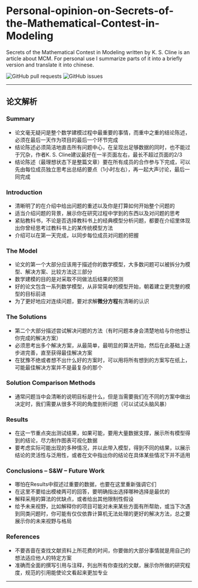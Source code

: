 # Personal-opinion-on-Secrets-of-the-Mathematical-Contest-in-Modeling

Secrets of the Mathematical Contest in Modeling written by K. S. Cline is an article about MCM. For personal use I summarize parts of it into a  briefly version and translate it into chinese.

![GitHub pull requests](https://img.shields.io/github/issues-pr/zzr2311559/Personal-opinion-on-Secrets-of-the-Mathematical-Contest-in-Modeling)
![GitHub issues](https://img.shields.io/github/issues/zzr2311559/Personal-opinion-on-Secrets-of-the-Mathematical-Contest-in-Modeling)

---

## 论文解析

### Summary
 
 - 论文毫无疑问是整个数学建模过程中最重要的事情，而重中之重的结论陈述，必须在最后一天作为项目的最后一个环节完成
 - 结论陈述必须简洁地直击所有问题中心，在呈现出足够数据的同时，也不能过于冗杂，作者K. S. Cline建议最好在一半页面左右，最长不超过页面的2/3
 - 结论陈述（最理想状态下是整篇文章）要在所有成员的合作参与下完成，可以先由每位成员独立思考出总结的要点（1小时左右），再一起大声讨论，最后一同完成

### Introduction

 - 清晰明了的在介绍中给出问题的重述以及你是打算如何开始整个问题的
 - 适当介绍问题的背景，展示你在研究过程中学到的东西以及对问题的思考
 - 紧贴教科书，不论是否选择教科书上的经典模型分析问题，都要在介绍里体现出你曾经思考过教科书上的某传统模型方法
 - 介绍可以在第一天完成，以同步每位成员对问题的把握

### The Model

 - 论文的第一个大部分应该用于描述你的数学模型，大多数问题可以被拆分为模型、解决方案、比较方法这三部分
 - 数学建模的目的是对采取不同做法后结果的预测
 - 好的论文包含一系列数学模型，从非常简单的模型开始，朝着建立更完整的模型的目标前进
 - 为了更好地应对连续问题，要对求解**微分方程**有清晰的认识

### The Solutions

 - 第二个大部分描述尝试解决问题的方法（有时问题本身会清楚地给与你他想让你完成的解决方案）
 - 必须思考出多个解决方案，从最简单，最明显的算法开始，然后在此基础上逐步进完善，直至获得最佳解决方案
 - 在犹豫不绝或者想不出什么好的方案时，可以用将所有想到的方案写在纸上，可能最佳解决方案并不是最复杂的那个

### Solution Comparison Methods

 - 通常问题当中会清晰的说明目标是什么，但是当需要我们在不同的方案中做出决定时，我们需要从很多不同的角度剖析问题（可以试试头脑风暴）

### Results

 - 在这一节重点突出测试结果，如果可能，要用大量数据支撑，展示所有模型得到的结论，尽力制作图表可视化数据
 - 要考虑实际可能出现的多种情况，并以此带入模型，得到不同的结果，以展示结论的灵活性与泛用性，或者在文中指出你的结论在具体某些情况下并不适用

### Conclusions – S&W – Future Work

 - 哪怕在Results中叙述过重要的数据，也要在这里重新强调它们
 - 在这里不要给出模棱两可的回答，要明确指出选择哪种选择是最优的
 - 解释采用的算法的优缺点，或者给出其他限制性假设
 - 给予未来视野，比如解释你的项目可能对未来某些方面有所帮助，或当下次遇到同类问题时，你可能有仅仅依靠计算机无法处理的更好的解决方法，总之要展示你的未来视野与格局

### References

 - 不要吝啬在查找文献资料上所花费的时间，你要做的大部分事情就是用自己的想法适应他人的特定方案
 - 准确而全面的撰写引用与注释，列出所有你查找的文献，展示你所做的研究程度，规范的引用能使论文看起来更加专业
 ---
